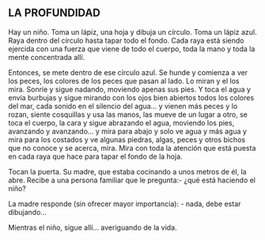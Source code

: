 ## LA PROFUNDIDAD

Hay un niño. Toma un lápiz, una hoja y dibuja un círculo. Toma un lápiz azul. Raya dentro del círculo hasta tapar todo el fondo. Cada raya está siendo ejercida con una fuerza que viene de todo el cuerpo, toda la mano y toda la mente concentrada allí.

Entonces, se mete dentro de ese círculo azul. Se hunde y comienza a ver los peces, los colores de los peces que pasan al lado. Lo miran y el los mira. Sonríe y sigue nadando, moviendo apenas sus pies. Y toca el agua y envía burbujas y sigue mirando con los ojos bien abiertos todos los colores del mar, cada sonido en el silencio del agua… y vienen más peces y lo rozan, siente cosquillas y usa las manos, las mueve de un lugar a otro, se toca el cuerpo, la cara y sigue abrazando el agua, moviendo los pies, avanzando y avanzando… y mira para abajo y solo ve agua y más agua y mira para los costados y ve algunas piedras, algas, peces y otros bichos que no conoce y se acerca, mira. Mira con toda la atención que está puesta en cada raya que hace para tapar el fondo de la hoja.

Tocan la puerta. Su madre, que estaba cocinando a unos metros de él, la abre. Recibe a una persona familiar que le pregunta:- ¿qué está haciendo el niño?

La madre responde (sin ofrecer mayor importancia): - nada, debe estar dibujando…

Mientras el niño, sigue allí… averiguando de la vida.
